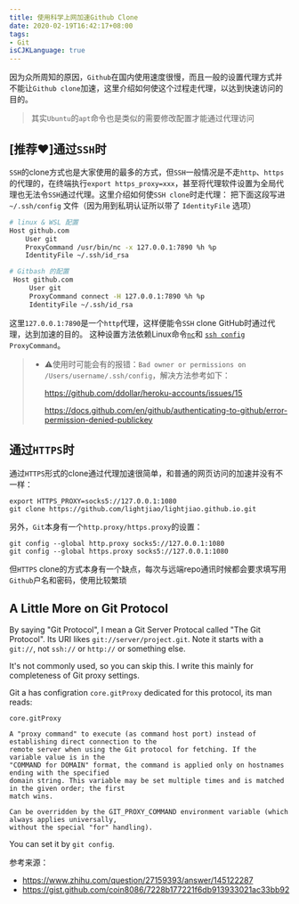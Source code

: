 ```yaml
---
title: 使用科学上网加速Github Clone
date: 2020-02-19T16:42:17+08:00
tags:
- Git
isCJKLanguage: true
---
```


因为众所周知的原因，`Github`在国内使用速度很慢，而且一般的设置代理方式并不能让`Github clone`加速，这里介绍如何使这个过程走代理，以达到快速访问的目的。

> 其实`Ubuntu`的`apt`命令也是类似的需要修改配置才能通过代理访问



## [推荐❤️]通过`SSH`时

`SSH`的clone方式也是大家使用的最多的方式，但`SSH`一般情况是不走`http`、`https`的代理的，在终端执行`export https_proxy=xxx`，甚至将代理软件设置为全局代理也无法令`SSH`通过代理。这里介绍如何使`SSH clone`时走代理：
把下面这段写进 `~/.ssh/config` 文件（因为用到私玥认证所以带了 `IdentityFile` 选项）

```bash
# linux & WSL 配置
Host github.com
    User git
    ProxyCommand /usr/bin/nc -x 127.0.0.1:7890 %h %p
    IdentityFile ~/.ssh/id_rsa
```
```bash
# Gitbash 的配置
 Host github.com
     User git
     ProxyCommand connect -H 127.0.0.1:7890 %h %p
     IdentityFile ~/.ssh/id_rsa
```



这里`127.0.0.1:7890`是一个`http`代理，这样便能令`SSH` clone GitHub时通过代理，达到加速的目的。
这种设置方法依赖Linux命令[`nc`](https://linux.die.net/man/1/nc)和 [`ssh config`](https://linux.die.net/man/5/ssh_config) `ProxyCommand`。

> - ⚠使用时可能会有的报错：`Bad owner or permissions on /Users/username/.ssh/config`，解决方法参考如下：
>
>   https://github.com/ddollar/heroku-accounts/issues/15
>
>   https://docs.github.com/en/github/authenticating-to-github/error-permission-denied-publickey



## 通过`HTTPS`时

通过`HTTPS`形式的clone通过代理加速很简单，和普通的网页访问的加速并没有不一样：
```
export HTTPS_PROXY=socks5://127.0.0.1:1080
git clone https://github.com/lightjiao/lightjiao.github.io.git
```
另外，`Git`本身有一个`http.proxy/https.proxy`的设置：
```
git config --global http.proxy socks5://127.0.0.1:1080
git config --global https.proxy socks5://127.0.0.1:1080
```
但`HTTPS` clone的方式本身有一个缺点，每次与远端repo通讯时候都会要求填写用`Github`户名和密码，使用比较繁琐

## A Little More on Git Protocol
By saying "Git Protocol", I mean a Git Server Protocal called "The Git Protocol". Its URI likes `git://server/project.git`. Note it starts with a `git://`, not `ssh://` or `http://` or something else.

It's not commonly used, so you can skip this. I write this mainly for completeness of Git proxy settings.

Git a has configration `core.gitProxy` dedicated for this protocol, its man reads:
```
core.gitProxy

A "proxy command" to execute (as command host port) instead of establishing direct connection to the 
remote server when using the Git protocol for fetching. If the variable value is in the 
"COMMAND for DOMAIN" format, the command is applied only on hostnames ending with the specified 
domain string. This variable may be set multiple times and is matched in the given order; the first 
match wins.

Can be overridden by the GIT_PROXY_COMMAND environment variable (which always applies universally, 
without the special "for" handling).
```
You can set it by `git config`.

参考来源：
 - https://www.zhihu.com/question/27159393/answer/145122287
 - https://gist.github.com/coin8086/7228b177221f6db913933021ac33bb92

